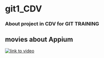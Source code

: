 # git1_CDV

### About project in CDV for GIT TRAINING


## movies about Appium 
[![link to video](![image](https://user-images.githubusercontent.com/79729260/109389128-599d1500-790b-11eb-915d-0732b297a1a4.png)
)](https://www.youtube.com/watch?v=UlktcBntD6sYOUTUBE_VIDEO_ID_HERE)
